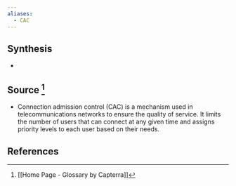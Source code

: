 ```yaml
---
aliases:
  - CAC
---
```

## Synthesis
- 
## Source [^1]
- Connection admission control (CAC) is a mechanism used in telecommunications networks to ensure the quality of service. It limits the number of users that can connect at any given time and assigns priority levels to each user based on their needs.
## References

[^1]: [[Home Page - Glossary by Capterra]]